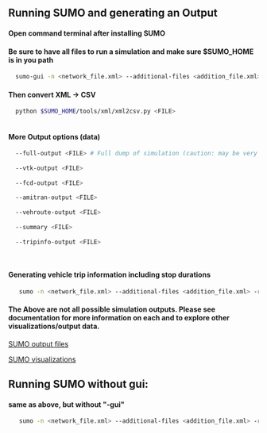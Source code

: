 ## Running SUMO and generating an Output

#### Open command terminal after installing SUMO
#### Be sure to have all files to run a simulation and make sure $SUMO_HOME is in you path

```bash
  sumo-gui -n <network_file.xml> --additional-files <addition_file.xml> -r <trip/route_file.xml> --emission-output <FILE>
```
#### Then convert XML -> CSV

```bash
  python $SUMO_HOME/tools/xml/xml2csv.py <FILE>
  
```

#### More Output options (data)

```bash
  --full-output <FILE> # Full dump of simulation (caution: may be very large)
  
  --vtk-output <FILE>
  
  --fcd-output <FILE>
  
  --amitran-output <FILE>
  
  --vehroute-output <FILE> 
  
  --summary <FILE>
  
  --tripinfo-output <FILE>
  
  
```

#### Generating vehicle trip information including stop durations

```bash
   sumo -n <network_file.xml> --additional-files <addition_file.xml> -r <trip/route_file.xml> --tripinfo-output <FILE> --stop-output <FILE>
```

#### The Above are not all possible simulation outputs. Please see documentation for more information on each and to explore other visualizations/output data.

[SUMO output files](https://sumo.dlr.de/wiki/Simulation/Output)

[SUMO visualizations](https://sumo.dlr.de/wiki/Tools/Visualization)


## Running SUMO without gui:

#### same as above, but without "-gui"

```bash
   sumo -n <network_file.xml> --additional-files <addition_file.xml> -r <trip/route_file.xml> --tripinfo-output <FILE>
```
